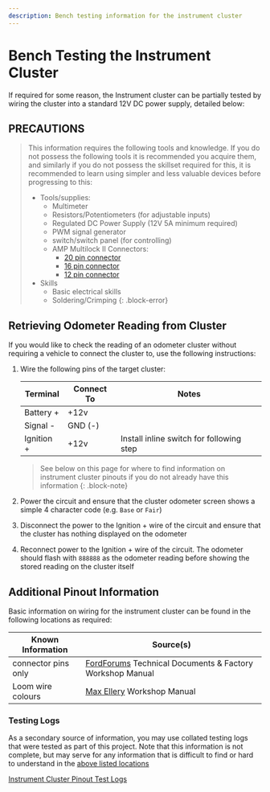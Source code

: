 ```yaml
---
description: Bench testing information for the instrument cluster
---
```


# Bench Testing the Instrument Cluster

If required for some reason, the Instrument cluster can be partially tested by wiring the cluster into a standard 12V DC power supply, detailed below:

## PRECAUTIONS

> This information requires the following tools and knowledge. If you do not possess the following tools it is recommended you acquire them, and similarly if you do not possess the skillset required for this, it is recommended to learn using simpler and less valuable devices before progressing to this:
> - Tools/supplies:
>   - Multimeter
>   - Resistors/Potentiometers (for adjustable inputs)
>   - Regulated DC Power Supply (12V 5A minimum required)
>   - PWM signal generator
>   - switch/switch panel (for controlling)
>   - AMP Multilock II Connectors:
>       - [20 pin connector](../InstrumentCluster.md#20-way-plug---plug-behind-rpm-gauge-side-of-cluster)
>       - [16 pin connector](../InstrumentCluster.md#16-way-plug---bottom-plug-behind-fuel-gauge-side-of-cluster)
>       - [12 pin connector](../InstrumentCluster.md#12-way-plug---top-plug-behind-fuel-gauge-side-of-cluster)
> - Skills
>   - Basic electrical skills
>   - Soldering/Crimping
{: .block-error}

## Retrieving Odometer Reading from Cluster

If you would like to check the reading of an odometer cluster without requiring a vehicle to connect the cluster to, use the following instructions:

1. Wire the following pins of the target cluster:

    | Terminal | Connect To | Notes |
    | --- | --- | --- |
    | Battery + | +12v | |
    | Signal - | GND (-) | |
    | Ignition + | +12v | Install inline switch for following step |

    > See below on this page for where to find information on instrument cluster pinouts if you do not already have this information
    {: .block-note}

1. Power the circuit and ensure that the cluster odometer screen shows a simple 4 character code (e.g. `Base` or `Fair`)
1. Disconnect the power to the Ignition + wire of the circuit and ensure that the cluster has nothing displayed on the odometer
1. Reconnect power to the Ignition + wire of the circuit. The odometer should flash with `888888` as the odometer reading before showing the stored reading on the cluster itself

## Additional Pinout Information

Basic information on wiring for the instrument cluster can be found in the following locations as required:

| Known Information | Source(s) |
| --- | --- |
| connector pins only | [FordForums](../../../Credits.md#sources) Technical Documents & Factory Workshop Manual |
| Loom wire colours | [Max Ellery](../../../Credits.md#sources) Workshop Manual |

### Testing Logs

As a secondary source of information, you may use collated testing logs that were tested as part of this project. Note that this information is not complete, but may serve for any information that is difficult to find or hard to understand in the [above listed locations](#additional-pinout-information)

[Instrument Cluster Pinout Test Logs](./PinoutTestLog.md)